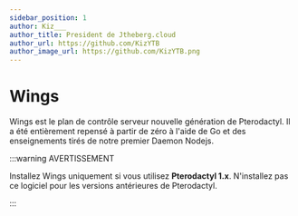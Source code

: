 ```yaml
---
sidebar_position: 1
author: Kiz___
author_title: President de Jtheberg.cloud
author_url: https://github.com/KizYTB
author_image_url: https://github.com/KizYTB.png
---
```


# Wings

Wings est le plan de contrôle serveur nouvelle génération de Pterodactyl. Il a été entièrement repensé à partir de zéro à l'aide de Go et des enseignements tirés de notre premier Daemon Nodejs.

:::warning AVERTISSEMENT

Installez Wings uniquement si vous utilisez **Pterodactyl 1.x**. N'installez pas ce logiciel pour les versions antérieures de Pterodactyl.

:::
